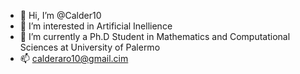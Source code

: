 - 👋 Hi, I’m @Calder10
- 👀 I’m interested in Artificial Inellience 
- 🌱 I’m currently a Ph.D Student in Mathematics and Computational Sciences at University of Palermo
- 📫 calderaro10@gmail.cim

<!---
Calder10/Calder10 is a ✨ special ✨ repository because its `README.md` (this file) appears on your GitHub profile.
You can click the Preview link to take a look at your changes.
--->
